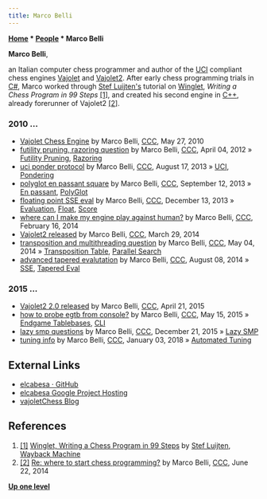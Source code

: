 ```yaml
---
title: Marco Belli
---
```

**[Home](Home "Home") \* [People](People "People") \* Marco Belli**


**Marco Belli**,  

an Italian computer chess programmer and author of the [UCI](UCI "UCI") compliant chess engines [Vajolet](Vajolet "Vajolet") and [Vajolet2](Vajolet#2 "Vajolet"). 
After early chess programming trials in [C#](C_sharp "C sharp"), Marco worked through [Stef Luijten's](index.php?title=Stef_Luijten&action=edit&redlink=1 "Stef Luijten (page does not exist)") tutorial on [Winglet](Winglet "Winglet"), *Writing a Chess Program in 99 Steps* <a id="cite-note-1" href="#cite-ref-1">[1]</a>, and created his second engine in [C++](Cpp "Cpp"), already forerunner of Vajolet2 <a id="cite-note-2" href="#cite-ref-2">[2]</a>.



### 2010 ...


* [Vajolet Chess Engine](http://www.talkchess.com/forum/viewtopic.php?t=34545) by Marco Belli, [CCC](CCC "CCC"), May 27, 2010
* [futility pruning, razoring question](http://www.talkchess.com/forum/viewtopic.php?t=43165) by Marco Belli, [CCC](CCC "CCC"), April 04, 2012 » [Futility Pruning](Futility_Pruning "Futility Pruning"), [Razoring](Razoring "Razoring")
* [uci ponder protocol](http://www.talkchess.com/forum/viewtopic.php?t=48996) by Marco Belli, [CCC](CCC "CCC"), August 17, 2013 » [UCI](UCI "UCI"), [Pondering](Pondering "Pondering")
* [polyglot en passant square](http://www.talkchess.com/forum/viewtopic.php?t=49316) by Marco Belli, [CCC](CCC "CCC"), September 12, 2013 » [En passant](En_passant "En passant"), [PolyGlot](PolyGlot "PolyGlot")
* [floating point SSE eval](http://www.talkchess.com/forum/viewtopic.php?t=50472) by Marco Belli, [CCC](CCC "CCC"), December 13, 2013 » [Evaluation](Evaluation "Evaluation"), [Float](Float "Float"), [Score](Score "Score")
* [where can I make my engine play against human?](http://www.talkchess.com/forum/viewtopic.php?t=51302) by Marco Belli, [CCC](CCC "CCC"), February 16, 2014
* [Vajolet2 released](http://www.talkchess.com/forum/viewtopic.php?t=51786) by Marco Belli, [CCC](CCC "CCC"), March 29, 2014
* [transposition and multithreading question](http://www.talkchess.com/forum/viewtopic.php?t=52226) by Marco Belli, [CCC](CCC "CCC"), May 04, 2014 » [Transposition Table](Transposition_Table "Transposition Table"), [Parallel Search](Parallel_Search "Parallel Search")
* [advanced tapered evalutation](http://www.talkchess.com/forum/viewtopic.php?t=53220) by Marco Belli, [CCC](CCC "CCC"), August 08, 2014 » [SSE](SSE "SSE"), [Tapered Eval](Tapered_Eval "Tapered Eval")


### 2015 ...


* [Vajolet2 2.0 released](http://www.talkchess.com/forum/viewtopic.php?t=56086) by Marco Belli, [CCC](CCC "CCC"), April 21, 2015
* [how to probe egtb from console?](http://www.talkchess.com/forum/viewtopic.php?t=56363) by Marco Belli, [CCC](CCC "CCC"), May 15, 2015 » [Endgame Tablebases](Endgame_Tablebases "Endgame Tablebases"), [CLI](CLI "CLI")
* [lazy smp questions](http://www.talkchess.com/forum/viewtopic.php?t=58645) by Marco Belli, [CCC](CCC "CCC"), December 21, 2015 » [Lazy SMP](Lazy_SMP "Lazy SMP")
* [tuning info](http://www.talkchess.com/forum/viewtopic.php?t=66221) by Marco Belli, [CCC](CCC "CCC"), January 03, 2018 » [Automated Tuning](Automated_Tuning "Automated Tuning")


## External Links


* [elcabesa · GitHub](https://github.com/elcabesa)
* [elcabesa Google Project Hosting](https://code.google.com/u/elcabesa/)
* [vajoletChess Blog](http://vajoletchess.blogspot.it/)


## References


1. <a id="cite-ref-1" href="#cite-note-1">[1]</a> [Winglet, Writing a Chess Program in 99 Steps](http://web.archive.org/web/20120621100214/http://www.sluijten.com/winglet/) by [Stef Luijten](index.php?title=Stef_Luijten&action=edit&redlink=1 "Stef Luijten (page does not exist)"), [Wayback Machine](https://en.wikipedia.org/wiki/Wayback_Machine)
2. <a id="cite-ref-2" href="#cite-note-2">[2]</a> [Re: where to start chess programming?](http://www.talkchess.com/forum/viewtopic.php?t=52709&start=18) by Marco Belli, [CCC](CCC "CCC"), June 22, 2014

**[Up one level](People "People")**







 
